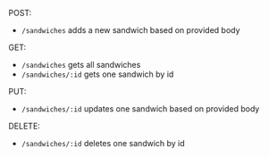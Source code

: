 POST:
- `/sandwiches` adds a new sandwich based on provided body

GET:
- `/sandwiches` gets all sandwiches
- `/sandwiches/:id` gets one sandwich by id

PUT:
- `/sandwiches/:id` updates one sandwich based on provided body

DELETE:
- `/sandwiches/:id` deletes one sandwich by id
